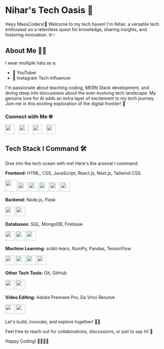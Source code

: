 # Nihar's Tech Oasis 🚀

Heyy MassCoders!👋 Welcome to my tech haven! I'm Nihar, a versatile tech enthusiast on a relentless quest for knowledge, sharing insights, and fostering innovation. 🌐✨

## About Me 🧑‍💻

I wear multiple hats as a:

- 🎥 YouTuber
- 📸 Instagram Tech Influencer

I'm passionate about teaching coding, MERN Stack development, and diving deep into discussions about the ever-evolving tech landscape. My genuine love for AI adds an extra layer of excitement to my tech journey. Join me in this exciting exploration of the digital frontier! 🚀

### Connect with Me 🌐

<a href="https://www.youtube.com/@niharrdg"><img style="margin-right: 10px;" src="https://www.youtube.com/s/desktop/6ee70b2c/img/favicon_144x144.png" height="30"></a>
<a href="https://www.instagram.com/niihaaarrrr"><img style="margin-right: 10px;" src="https://static.cdninstagram.com/rsrc.php/v3/ys/r/aM-g435MtEX.png" height="30"></a>
<a href="https://www.linkedin.com/in/niharrdg"><img style="margin-right: 10px;" src="https://upload.wikimedia.org/wikipedia/commons/thumb/c/ca/LinkedIn_logo_initials.png/640px-LinkedIn_logo_initials.png" height="30"></a>
<a href="https://www.twitter.com/niihaaarrrr"><img style="margin-right: 10px;" src="https://img.freepik.com/free-vector/new-2023-twitter-logo-x-icon-design_1017-45418.jpg?size=338&ext=jpg&ga=GA1.1.1826414947.1699833600&semt=ais" style="border-radius:10px;" height="30"></a>

## Tech Stack I Command 🛠️

Dive into the tech ocean with me! Here's the arsenal I command:

**Frontend:** HTML, CSS, JavaScript, React.js, Next.js, Tailwind CSS

<img src="https://upload.wikimedia.org/wikipedia/commons/thumb/6/61/HTML5_logo_and_wordmark.svg/768px-HTML5_logo_and_wordmark.svg.png" height="37"> <img src="https://upload.wikimedia.org/wikipedia/commons/thumb/6/62/CSS3_logo.svg/1024px-CSS3_logo.svg.png?20210705212817" height="30"> <img src="https://upload.wikimedia.org/wikipedia/commons/thumb/6/6a/JavaScript-logo.png/640px-JavaScript-logo.png" height="30"> <img src="https://cdn4.iconfinder.com/data/icons/logos-3/600/React.js_logo-512.png" height="30"> <img src="https://decodenatura.com/static/fb8aa1bb70c9925ce1ae22dc2711b343/4e9d0/nextjs-logo.png" height="30"> <img src="https://upload.wikimedia.org/wikipedia/commons/thumb/d/d5/Tailwind_CSS_Logo.svg/1024px-Tailwind_CSS_Logo.svg.png?20230715030042" height="30">
  
**Backend:** Node.js, Flask 

<img src="https://upload.wikimedia.org/wikipedia/commons/thumb/d/d9/Node.js_logo.svg/2560px-Node.js_logo.svg.png" height="30"> <img src="https://upload.wikimedia.org/wikipedia/commons/thumb/3/3c/Flask_logo.svg/1280px-Flask_logo.svg.png" height="30">
  
**Databases:** SQL, MongoDB, Firebase 

<img src="https://db.cs.uni-tuebingen.de/teaching/ws2223/sql-is-a-programming-language/logo.svg" height="30"> <img src="https://upload.wikimedia.org/wikipedia/commons/thumb/9/93/MongoDB_Logo.svg/2560px-MongoDB_Logo.svg.png" height="30"> <img src="https://upload.wikimedia.org/wikipedia/commons/thumb/3/37/Firebase_Logo.svg/1280px-Firebase_Logo.svg.png" height="30">
  
**Machine Learning:** scikit-learn, NumPy, Pandas, TensorFlow 

<img src="https://upload.wikimedia.org/wikipedia/commons/thumb/0/05/Scikit_learn_logo_small.svg/2560px-Scikit_learn_logo_small.svg.png" height="30"> <img src="https://upload.wikimedia.org/wikipedia/commons/thumb/3/31/NumPy_logo_2020.svg/1280px-NumPy_logo_2020.svg.png" height="30"> <img src="https://upload.wikimedia.org/wikipedia/commons/thumb/e/ed/Pandas_logo.svg/1280px-Pandas_logo.svg.png" height="30"> <img src="https://upload.wikimedia.org/wikipedia/commons/thumb/2/2d/Tensorflow_logo.svg/1915px-Tensorflow_logo.svg.png" height="30">
  
**Other Tech Tools:** Git, GitHub 

<img src="https://git-scm.com/images/logos/downloads/Git-Icon-1788C.png" height="30"> <img src="https://github.githubassets.com/assets/GitHub-Mark-ea2971cee799.png" height="30">
  
**Video Editing:** Adobe Premiere Pro, Da Vinci Resolve 

<img src="https://upload.wikimedia.org/wikipedia/commons/thumb/4/40/Adobe_Premiere_Pro_CC_icon.svg/2101px-Adobe_Premiere_Pro_CC_icon.svg.png" height="30"> <img src="https://upload.wikimedia.org/wikipedia/commons/4/4d/DaVinci_Resolve_Studio.png" height="30">

Let's build, innovate, and explore together! 🚀✨

Feel free to reach out for collaborations, discussions, or just to say hi! 🌟

Happy Coding! 👩‍💻👨‍💻
